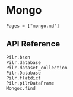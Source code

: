 # Mongo

```@contents
Pages = ["mongo.md"]
```

## API Reference

```@docs
Pilr.bson
Pilr.database
Pilr.dataset_collection
Pilr.Database
Pilr.flatdict
Pilr.pilrDataFrame
Mongoc.find
```
